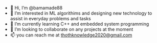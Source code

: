 - 👋 Hi, I’m @bamamade88
- 👀 I’m interested in ML algorithims and designing new technology to assist in everyday problems and tasks
- 🌱 I’m currently learning C++ and embedded system programming
- 💞️ I’m looking to collaborate on any projects at the moment
- 📫 you can reach me at thothknowledge2020@gmail.com

<!---
bamamade88/bamamade88 is a ✨ special ✨ repository because its `README.md` (this file) appears on your GitHub profile.
You can click the Preview link to take a look at your changes.
--->

